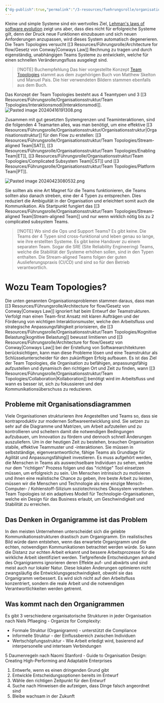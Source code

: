 ```yaml
---
{"dg-publish":true,"permalink":"/3-resources/fuehrungsrolle/organisationsstruktur/team-topologies/team-topologies/","pinned":true,"created":"2024-04-28T15:43:24.088+02:00","updated":"2024-04-28T17:06:20.840+02:00"}
---
```



Kleine und simple Systeme sind ein wertvolles Ziel, [Lehman's laws of software evolution](https://en.wikipedia.org/wiki/Lehman%27s_laws_of_software_evolution)  zeigt uns aber, dass dies nicht für erfolgreiche Systeme gilt, denn der Druck neue Funktionen einzubauen und sich neuen Anforderungen anzupassen, wird dieses System automatisch degenerieren.
Die Team Topologies versucht [[3 Resources/Führungsrolle/Architecture for flow/Gesetz von Conway\|Conways Law]] Rechnung zu tragen und durch eigenständig, unabhängigen Teams Systeme zu entwickeln, welche für einen schnellen Veränderungsfluss ausgelegt sind.

> [!NOTE] Buchempfehlung
> Das hier vorgestellte Konzept [Team Topologies](teamtopologies.com) stammt aus dem zugehörigen Buch von Matthew Skelton und Manuel Pais. Die hier verwendeten Bildern stammen ebenfalls aus dem Buch.

Das Konzept der Team Topologies besteht aus 4 Teamtypen und 3 [[3 Resources/Führungsrolle/Organisationsstruktur/Team Topologies/Interaktionsmodi\|Interaktionsmodi]].
![Pasted image 20240416191308.png](/img/user/4%20Archive/Assets/Pasted%20image%2020240416191308.png)

Zusammen mit gut gesetzten Systemgrenzen und Teaminteraktionen, sind die folgenden 4 Teamarten alles, was man benötigt, um eine effektive [[3 Resources/Führungsrolle/Organisationsstruktur/Organisationsstruktur\|Organisationsstruktur]] für den Flow zu erstellen: [[3 Resources/Führungsrolle/Organisationsstruktur/Team Topologies/Stream-aligned Team\|SAT]], [[3 Resources/Führungsrolle/Organisationsstruktur/Team Topologies/Enabling Team\|ET]], [[3 Resources/Führungsrolle/Organisationsstruktur/Team Topologies/Complicated Subsystem Team\|CST]] und [[3 Resources/Führungsrolle/Organisationsstruktur/Team Topologies/Platform Team\|PT]].

![Pasted image 20240423080532.png](/img/user/4%20Archive/Assets/Pasted%20image%2020240423080532.png)

Sie sollten als eine Art Magnet für die Teams funktionieren, die Teams sollten also danach streben, eine der 4 Typen zu entsprechen. Dies reduziert die Ambiguität in der Organisation und erleichtert somit auch die Kommunikation. Als Startpunkt fungiert das [[3 Resources/Führungsrolle/Organisationsstruktur/Team Topologies/Stream-aligned Team\|Stream-aligned Team]] und nur wenn wirklich nötig bis zu 2 complicated subsystem Teams.

> [!NOTE] Wo sind die Ops und Support Teams?
> Es gibt keine. Die Teams der 4 Typen sind cross-funktional und leben genau so lange, wie ihre erstellten Systeme. Es gibt keine Handover zu einem separaten Team. Sogar die SRE (Site Reliability Engineering) Teams, welche die Stabilität der Systeme erhöhen sollen, sind in den Typen enthalten. Die Stream-aligned Teams folgen der guten Auslieferungspraxis (CI/CD) und sind so für den Betrieb verantwortlich.

# Wozu Team Topologies?

Die unten genannten Organisationsproblemen stammen daraus, dass man [[3 Resources/Führungsrolle/Architecture for flow/Gesetz von Conway\|Conways Law]] ignoriert hat beim Entwurf der Teamstrukturen. Verfolgt man einen Team-first Ansatz mit klaren Aufträgen und der Förderung von wichtigen Interaktionsmuster, welche den Arbeitsfluss und strategische Anpassungsfähigkeit priorisieren, die [[3 Resources/Führungsrolle/Organisationsstruktur/Team Topologies/Kognitive Belastung\|kognitive Belastung]] bewusst limitieren und [[3 Resources/Führungsrolle/Architecture for flow/Gesetz von Conway\|Conways Law]] bei der Erstellung von Softwarearchitekturen berücksichtigen, kann man diese Probleme lösen und eine Teamstruktur als Schlüsselunterscheider für den zukünftigen Erfolg aufbauen.
Es ist das Ziel der Team Topologies, die Organisation zu befähigen, anpassungsfähig aufzustellen und dynamisch den richtigen Ort und Zeit zu finden, wann [[3 Resources/Führungsrolle/Organisationsstruktur/Team Topologies/Collaboration\|Kollaboration]] benötigt wird im Arbeitsfluss und wann es besser ist, sich zu fokussieren und den Kommunikationsüberschuss zu reduzieren. 

## Probleme mit Organisationsdiagrammen

Viele Organisationen strukturieren ihre Angestellten und Teams so, dass sie kontraproduktiv zur modernen Softwareentwicklung sind. Sie setzen zu sehr auf die Diagramme und Matrizen, um Arbeit aufzuteilen und zu kontrollieren und scheitern damit die notwendigen Bedingungen aufzubauen, um Innovation zu fördern und dennoch schnell Änderungen auszuliefern.
Um in der heutigen Zeit zu bestehen, brauchen Organisation stabile, effektive Teammuster und -interaktionen. Sie müssen in selbstständige, eigenverantwortliche, fähige Teams als Grundlage für Agilität und Anpassungsfähigkeit investieren.
Es muss aufgehört werden, die Menschen in Teams als auswechselbare Individuen zu sehen, welche nur dem "richtigen" Prozess folgen und das "richtige" Tool einsetzen müssen, um erfolgreich zu sein. Um Menschen intrinsisch zu motivieren und ihnen eine realistische Chance zu geben, ihre beste Arbeit zu leisten, müssen wir die Menschen und Technologie als eine einzige Mensch-Computer- / Kohlenstoff-Silizium soziotechnisches Ökosystem verstehen.
Team Topologies ist ein adaptives Modell für Technologie-Organisationen, welche ein Design für das Business erlaubt, um Geschwindigkeit und Stabilität zu erreichen.

## Das Denken in Organigramme ist das Problem

In den meisten Unternehmen unterscheidet sich die gelebte Kommunikationsstrukturen drastisch zum Organigramm. Ein realistisches Bild würde dann entstehen, wenn das erwartete Organigramm und die echten, notwendigen Kommunikationen betrachtet werden würde. So kann die Distanz zur echten Arbeit erkannt und bessere Arbeitsprozesse für die wirkliche Arbeit identifiziert werden. Tiefgreifende Entscheidungen anhand des Organigramms ignorieren deren Effekte auf- und abwärts und sind meist auch nur lokaler Natur. Diese lokalen Änderungen optimieren nicht zwangsläufig die Entwicklungsgeschwindigkeit, obwohl sie das Organigramm verbessert. Es wird sich nicht auf den Arbeitsfluss konzentriert, sondern die reale Arbeit und die notwendigen Verantwortlichkeiten werden getrennt.

## Was kommt nach den Organigrammen

Es gibt 3 verschiedene organisatorische Strukturen in jeder Organisation nach Niels Pflaeging - Organize for Complexity:
- Formale Struktur (Organigramm) - unterstützt die Compliance
- Informelle Struktur - der Einflussbereich zwischen Individuen
- Wertschöpfungsstruktur - Wie Arbeit erledigt wird, basierend auf interpersonelle und interteam Verbindungen


5 Daumenregeln nach Naomi Stanford - Guide to Organisation Design: Creating High-Performing and Adaptable Enterprises
1. Entwerfe, wenn es einen dringenden Grund gibt
2. Entwickle Entscheidungsoptionen bereits im Entwurf
3. Wähle den richtigen Zeitpunkt für den Entwurf
4. Suche nach Hinweisen die aufzeigen, dass Dinge falsch angeordnet sind
5. Bleibe wachsam in der Zukunft
